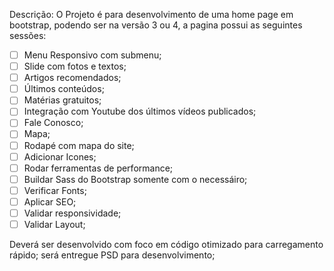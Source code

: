 Descrição:
O Projeto é para desenvolvimento de uma home page em bootstrap, podendo ser na versão 3 ou 4, a pagina possui as seguintes sessões:  
- [ ] Menu Responsivo com submenu;  
- [ ] Slide com fotos e textos;  
- [ ] Artigos recomendados;  
- [ ] Últimos conteúdos;  
- [ ] Matérias gratuitos;  
- [ ] Integração com Youtube dos últimos vídeos publicados;  
- [ ] Fale Conosco;  
- [ ] Mapa;  
- [ ] Rodapé com mapa do site;  
- [ ] Adicionar Icones;  
- [ ] Rodar ferramentas de performance;  
- [ ] Buildar Sass do Bootstrap somente com o necessáiro;
- [ ] Verificar Fonts;
- [ ] Aplicar SEO;
- [ ] Validar responsividade;
- [ ] Validar Layout;
  
Deverá ser desenvolvido com foco em código otimizado para carregamento rápido; será entregue PSD para desenvolvimento;  